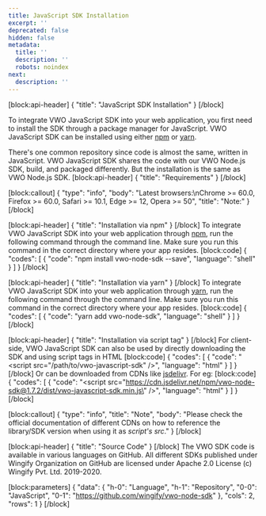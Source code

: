 ```yaml
---
title: JavaScript SDK Installation
excerpt: ''
deprecated: false
hidden: false
metadata:
  title: ''
  description: ''
  robots: noindex
next:
  description: ''
---
```

[block:api-header]
{
  "title": "JavaScript SDK Installation"
}
[/block]

To integrate VWO JavaScript SDK into your web application, you first need to install the SDK through a package manager for JavaScript. VWO JavaScript SDK can be installed using either [npm](https://www.npmjs.com/) or [yarn](https://yarnpkg.com/en/).

There's one common repository since code is almost the same, written in JavaScript. VWO JavaScript SDK shares the code with our VWO Node.js SDK, build, and packaged differently. But the installation is the same as VWO Node.js SDK.
[block:api-header]
{
  "title": "Requirements"
}
[/block]

[block:callout]
{
  "type": "info",
  "body": "Latest browsers:\nChrome >= 60.0, Firefox >= 60.0, Safari >= 10.1, Edge >= 12, Opera >= 50",
  "title": "Note:"
}
[/block]

[block:api-header]
{
  "title": "Installation via npm"
}
[/block]
To integrate VWO JavaScript SDK into your web application through [npm](https://www.npmjs.com/), run the following command through the command line. Make sure you run this command in the correct directory where your app resides.
[block:code]
{
  "codes": [
    {
      "code": "npm install vwo-node-sdk --save",
      "language": "shell"
    }
  ]
}
[/block]

[block:api-header]
{
  "title": "Installation via yarn"
}
[/block]
To integrate VWO JavaScript SDK into your web application through [yarn](https://yarnpkg.com/en/), run the following command through the command line. Make sure you run this command in the correct directory where your app resides.
[block:code]
{
  "codes": [
    {
      "code": "yarn add vwo-node-sdk",
      "language": "shell"
    }
  ]
}
[/block]

[block:api-header]
{
  "title": "Installation via script tag"
}
[/block]
For client-side, VWO JavaScript SDK can also be used by directly downloading the SDK and using script tags in HTML
[block:code]
{
  "codes": [
    {
      "code": "<script src=\"/path/to/vwo-javascript-sdk\" />",
      "language": "html"
    }
  ]
}
[/block]
Or can be downloaded from CDNs like [jsdelivr](https://www.jsdelivr.com/). For eg:
[block:code]
{
  "codes": [
    {
      "code": "<script src=\"https://cdn.jsdelivr.net/npm/vwo-node-sdk@1.7.2/dist/vwo-javascript-sdk.min.js\" />",
      "language": "html"
    }
  ]
}
[/block]

[block:callout]
{
  "type": "info",
  "title": "Note",
  "body": "Please check the official documentation of different CDNs on how to reference the library/SDK version when using it as *script's src*."
}
[/block]

[block:api-header]
{
  "title": "Source Code"
}
[/block]
The VWO SDK code is available in various languages on GitHub. All different SDKs published under Wingify Organization on GitHub are licensed under Apache 2.0 License (c) Wingify Pvt. Ltd. 2019-2020.

[block:parameters]
{
  "data": {
    "h-0": "Language",
    "h-1": "Repository",
    "0-0": "JavaScript",
    "0-1": "https://github.com/wingify/vwo-node-sdk"
  },
  "cols": 2,
  "rows": 1
}
[/block]